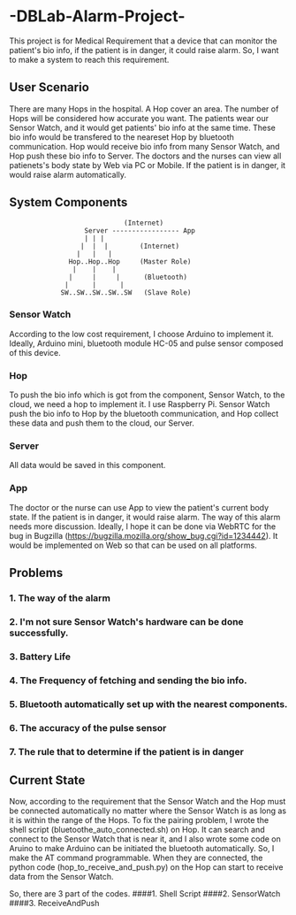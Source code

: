 # -DBLab-Alarm-Project-
This project is for Medical Requirement that a device that can monitor the patient's bio info, if the patient is in danger, it could raise alarm. So, I want to make a system to reach this requirement.

## User Scenario
There are many Hops in the hospital. A Hop cover an area. The number of Hops will be considered how accurate you want. The patients wear our Sensor Watch, and it would get patients' bio info at the same time. These bio info would be transfered to the neareset Hop by bluetooth communication. Hop would receive bio info from many Sensor Watch, and Hop push these bio info to Server. The doctors and the nurses can view all patienets's body state by Web via PC or Mobile. If the patient is in danger, it would raise alarm automatically. 

## System Components
                                 (Internet)
                       Server ----------------- App
                       | | |
                      |  |  |        (Internet)
                     |   |   |
                   Hop..Hop..Hop     (Master Role)
                    |    |    |
                   |     |     |      (Bluetooth)
                  |      |      |
                 SW..SW..SW..SW..SW   (Slave Role)

### Sensor Watch
According to the low cost requirement, I choose Arduino to implement it. Ideally, Arduino mini, bluetooth module HC-05 and pulse sensor composed of this device.

### Hop 
To push the bio info which is got from the component, Sensor Watch, to the cloud, we need a hop to implement it. I use Raspberry Pi. Sensor Watch push the bio info to Hop by the bluetooth communication, and Hop collect these data and push them to the cloud, our Server.

### Server
All data would be saved in this component.

### App
The doctor or the nurse can use App to view the patient's current body state. If the patient is in danger, it would raise alarm. The way of this alarm needs more discussion. Ideally, I hope it can be done via WebRTC for the bug in Bugzilla (https://bugzilla.mozilla.org/show_bug.cgi?id=1234442). It would be implemented on Web so that can be used on all platforms.

## Problems

### 1. The way of the alarm
### 2. I'm not sure Sensor Watch's hardware can be done successfully.
### 3. Battery Life
### 4. The Frequency of fetching and sending the bio info.
### 5. Bluetooth automatically set up with the nearest components.
### 6. The accuracy of the pulse sensor
### 7. The rule that to determine if the patient is in danger


## Current State
Now, according to the requirement that the Sensor Watch and the Hop must be connected automatically no matter where the Sensor Watch  is as long as it is within the range of the Hops. To fix the pairing problem, I wrote the shell script (bluetoothe_auto_connected.sh) on Hop. It can search and connect to the Sensor Watch that is near it, and I also wrote some code on Aruino to make Arduino can be initiated the bluetooth automatically. So, I make the AT command programmable. When they are connected, the python code (hop_to_receive_and_push.py) on the Hop can start to receive data from the Sensor Watch.

So, there are 3 part of the codes.
####1. Shell Script
####2. SensorWatch
####3. ReceiveAndPush
